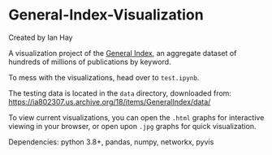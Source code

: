 # General-Index-Visualization

Created by Ian Hay

A visualization project of the [General Index](https://archive.org/details/GeneralIndex), an aggregate dataset of hundreds of millions of publications by keyword. 

To mess with the visualizations, head over to `test.ipynb`. 

The testing data is located in the `data` directory, downloaded from: https://ia802307.us.archive.org/18/items/GeneralIndex/data/

To view current visualizations, you can open the `.html` graphs for interactive viewing in your browser, or open upon `.jpg` graphs for quick visualization.

Dependencies: python 3.8+, pandas, numpy, networkx, pyvis
